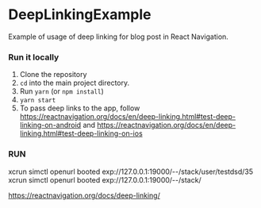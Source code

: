# DeepLinkingExample
Example of usage of deep linking for blog post in React Navigation.

### Run it locally

1. Clone the repository
2. `cd` into the main project directory.
3. Run `yarn` (or `npm install`)
4. `yarn start`
5. To pass deep links to the app, follow https://reactnavigation.org/docs/en/deep-linking.html#test-deep-linking-on-android and https://reactnavigation.org/docs/en/deep-linking.html#test-deep-linking-on-ios





### RUN
xcrun simctl openurl booted exp://127.0.0.1:19000/--/stack/user/testdsd/35
xcrun simctl openurl booted exp://127.0.0.1:19000/--/stack/

https://reactnavigation.org/docs/deep-linking/

